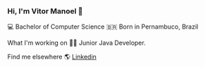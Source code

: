 ### Hi, I'm Vitor Manoel 👋

💻 Bachelor of Computer Science
🇧🇷 Born in Pernambuco, Brazil

What I'm working on 👨‍💻
Junior Java Developer.

Find me elsewhere 🌎
[Linkedin](https://www.linkedin.com/in/vitormanoel/)
